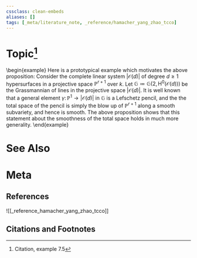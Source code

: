 ```yaml
---
cssclass: clean-embeds
aliases: []
tags: [_meta/literature_note, _reference/hamacher_yang_zhao_tcco]
---
```

# Topic[^1]
\begin{example}
Here is a prototypical example which motivates the above proposition: Consider the complete linear system $|\mathcal{O}(d)|$ of degree $d \ge 1$ hypersurfaces in a projective space $\mathbb{P}^{r + 1}$ over $k$. Let $\mathbb{G} \coloneqq \mathbb{G}(2, \mathrm{H}^0(\mathcal{O}(d)))$ be the Grassmannian of lines in the projective space $|\mathcal{O}(d)|$. It is well known that a general element $\gamma \colon \mathbb{P}^1 \to |\mathcal{O}(d)|$ in $\mathbb{G}$ is a Lefschetz pencil, and the the total space of the pencil is simply the blow up of $\mathbb{P}^{r + 1}$ along a smooth subvariety, and hence is smooth. The above proposition shows that this statement about the smoothness of the total space holds in much more generality. 
\end{example}

# See Also

# Meta
## References
![[_reference_hamacher_yang_zhao_tcco]]


## Citations and Footnotes
[^1]: Citation, example 7.5